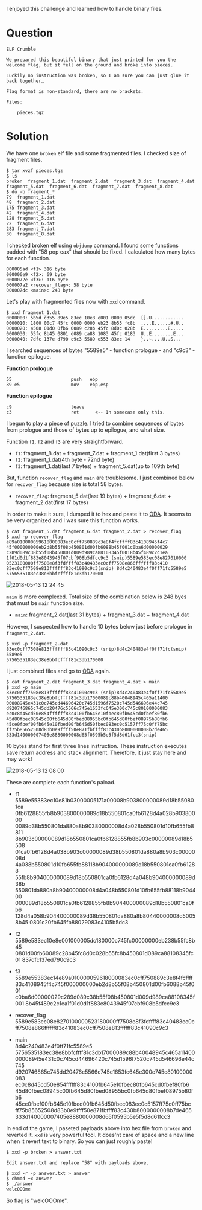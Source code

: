 I enjoyed this challenge and learned how to handle binary files.

# Question
```
ELF Crumble

We prepared this beautiful binary that just printed for you the welcome flag, but it fell on the ground and broke into pieces.

Luckily no instruction was broken, so I am sure you can just glue it back together…

Flag format is non-standard, there are no brackets.

Files:

    pieces.tgz
```

# Solution
We have one `broken` elf file and some fragmented files. I checked size of fragment files.
```
$ tar xvzf pieces.tgz
$ ls
broken  fragment_1.dat  fragment_2.dat  fragment_3.dat  fragment_4.dat  fragment_5.dat  fragment_6.dat  fragment_7.dat  fragment_8.dat
$ du -b fragment_*
79	fragment_1.dat
48	fragment_2.dat
175	fragment_3.dat
42	fragment_4.dat
128	fragment_5.dat
22	fragment_6.dat
283	fragment_7.dat
30	fragment_8.dat
```

I checked broken elf using `objdump` command. I found some functions padded with "58 pop eax" that should be fixed. I calculated how many bytes for each function.

```
000005ad <f1> 316 byte
000006e9 <f2>: 69 byte
0000072e <f3>: 116 byte
000007a2 <recover_flag>: 58 byte
000007dc <main>: 248 byte
```

Let's play with fragmented files now with `xxd` command.

```
$ xxd fragment_1.dat
0000000: 5b5d c355 89e5 83ec 10e8 e001 0000 05dc  [].U............
0000010: 1800 00c7 45fc 0000 0000 eb23 8b55 fc8b  ....E......#.U..
0000020: 4508 01d0 0fb6 0089 c28b 45fc 8d0c 028b  E.........E.....
0000030: 55fc 8b45 0801 d089 ca88 1083 45fc 0183  U..E........E...
0000040: 7dfc 137e d790 c9c3 5589 e553 83ec 14    }..~....U..S...
```

I searched sequences of bytes "5589e5" - function prologue - and "c9c3" - function epilogue.

**Function prologue**
```
55                   	push   ebp
89 e5                	mov    ebp,esp
 ```

**Function epilogue**
```
c9                   	leave  
c3                   	ret      <-- In somecase only this.
```

I begun to play a piece of puzzle. I tried to combine sequences of bytes from prologue and those of bytes up to epilogue, and what size.

Function `f1`, `f2` and `f3` are very straightforward.

* `f1`: fragment_8.dat + fragment_7.dat + fragment_1.dat(first 3 bytes)
* `f2`: fragment_1.dat(4th byte - 72nd byte)
* `f3`: fragment_1.dat(last 7 bytes) + fragment_5.dat(up to 109th byte)

But, function `recover_flag` and `main` are troublesome. I just combined below for `recover_flag` because size is total 58 bytes. 

* `recover_flag`: fragment_5.dat(last 19 bytes) + fragment_6.dat + fragment_2.dat(first 17 bytes)

In order to make it sure, I dumped it to hex and paste it to [ODA](https://onlinedisassembler.com/odaweb/). It seems to be very organized and I was sure this function works.

```
$ cat fragment_5.dat fragment_6.dat fragment_2.dat > recover_flag
$ xxd -p recover_flag 
e89a010000059618000083ec0cff750889c3e8f4fcffff83c4108945f4c7
45f000000000eb2d8b55f08b450801d00fb6088b45f001c0ba6d00000029
c289d089c38b55f08b450801d009d989ca88108345f0018b45f489c2c1ea
1f01d0d1f883e8043945f07cbf908b5dfcc9c3 (snip)5589e583ec08e827010000
0523180000ff7508e8f3fdffff83c40483ec0cff7508e866ffffff83c410
83ec0cff7508e813ffffff83c41090c9c3(snip) 8d4c240483e4f0ff71fc5589e5
5756535183ec38e8bbfcffff81c3db170000
```
![2018-05-13 12 24 45](https://user-images.githubusercontent.com/9530961/39963530-a8e938d8-56a8-11e8-9d04-8fd198bba3b3.png)


`main` is more complexed. Total size of the combination below is 248 byes that must be `main` function size.

* `main`: fragment_2.dat(last 31 bytes) + fragment_3.dat + fragment_4.dat

However, I suspected how to handle 10 bytes below just before prologue in `fragment_2.dat`.

```
$ xxd -p fragment_2.dat 
83ec0cff7508e813ffffff83c41090c9c3 (snip)8d4c240483e4f0ff71fc(snip) 5589e5
5756535183ec38e8bbfcffff81c3db170000
```

I just combined files and go to [ODA](https://onlinedisassembler.com/odaweb/) again.
```
$ cat fragment_2.dat fragment_3.dat fragment_4.dat > main
$ xxd -p main
83ec0cff7508e813ffffff83c41090c9c3 (snip)8d4c240483e4f0ff71fc5589e5
5756535183ec38e8bbfcffff81c3db17000089c88b40048945c465a11400
00008945e431c0c745cd44696420c745d1596f7520c745d546696e44c745
d920746865c745dd20476c5566c745e1653fc645e300c745c80100000083
ec0c8d45cd50e854ffffff83c4100fb645e10fbec80fb645cd0fbef80fb6
45d80fbec08945c00fb645d80fbed08955bc0fb645d80fbef08975b80fb6
45ce0fbef00fb645e10fbed00fb645d50fbec083ec0c5157ff75c0ff75bc
ff75b85652508d83b0e9ffff50e871fbffff83c430b8000000008b7de465
333d140000007405e8880000008d65f0595b5e5f5d8d61fcc3(snip)
```

10 bytes stand for first three lines instruction. These instruction executes save return address and stack alignment. Therefore, it just stay here and may work!

![2018-05-13 12 08 00](https://user-images.githubusercontent.com/9530961/39963472-9f2c3496-56a6-11e8-96f5-6a02d3090aa9.png)

These are complete each function's paload.

* f1  
5589e55383ec10e81b03000005171a00008b903800000089d18b550801ca
0fb6128855fb8b903800000089d18b550801ca0fb6128d4a028b90380000
0089d38b550801da880a8b90380000008d4a028b550801d10fb655fb8811
8b903c00000089d18b550801ca0fb6128855fb8b903c00000089d18b5508
01ca0fb6128d4a038b903c00000089d38b550801da880a8b903c0000008d
4a038b550801d10fb655fb88118b904000000089d18b550801ca0fb61288
55fb8b904000000089d18b550801ca0fb6128d4a048b904000000089d38b
550801da880a8b90400000008d4a048b550801d10fb655fb88118b904400
000089d18b550801ca0fb6128855fb8b904400000089d18b550801ca0fb6
128d4a058b904400000089d38b550801da880a8b80440000008d50058b45
0801c20fb645fb88029083c4105b5dc3

* f2  
5589e583ec10e8e001000005dc180000c745fc00000000eb238b55fc8b45
0801d00fb60089c28b45fc8d0c028b55fc8b450801d089ca88108345fc01
837dfc137ed790c9c3

* f3  
5589e55383ec14e89a010000059618000083ec0cff750889c3e8f4fcffff
83c4108945f4c745f000000000eb2d8b55f08b450801d00fb6088b45f001
c0ba6d00000029c289d089c38b55f08b450801d009d989ca88108345f001
8b45f489c2c1ea1f01d0d1f883e8043945f07cbf908b5dfcc9c3

* recover_flag  
5589e583ec08e8270100000523180000ff7508e8f3fdffff83c40483ec0c
ff7508e866ffffff83c41083ec0cff7508e813ffffff83c41090c9c3

* main  
8d4c240483e4f0ff71fc5589e5
5756535183ec38e8bbfcffff81c3db17000089c88b40048945c465a11400
00008945e431c0c745cd44696420c745d1596f7520c745d546696e44c745
d920746865c745dd20476c5566c745e1653fc645e300c745c80100000083
ec0c8d45cd50e854ffffff83c4100fb645e10fbec80fb645cd0fbef80fb6
45d80fbec08945c00fb645d80fbed08955bc0fb645d80fbef08975b80fb6
45ce0fbef00fb645e10fbed00fb645d50fbec083ec0c5157ff75c0ff75bc
ff75b85652508d83b0e9ffff50e871fbffff83c430b8000000008b7de465
333d140000007405e8880000008d65f0595b5e5f5d8d61fcc3

In end of the game, I paseted payloads above into hex file from `broken` and reverted it. `xxd` is very powerful tool. It does'nt care of space and a new line when it revert text to binary. So you can just roughly paste!

```
$ xxd -p broken > answer.txt

Edit answer.txt and replace "58" with payloads above.

$ xxd -r -p answer.txt > answer
$ chmod +x answer
$ ./answer 
welcOOOme
```

So flag is "welcOOOme".


